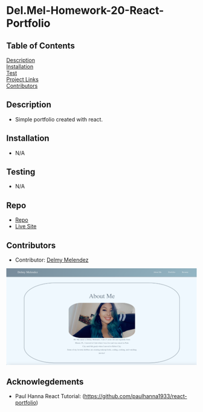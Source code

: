 # Del.Mel-Homework-20-React-Portfolio

## Table of Contents
[Description](#description)  
[Installation](#Installation)  
[Test](#Testing)  
[Project Links](#Repo)  
[Contributors](#Contributors)  

## Description
* Simple portfolio created with react.

## Installation
* N/A

## Testing
* N/A

## Repo
* [Repo](https://github.com/delmymm/Del.Mel-Homework-20-React-Portfolio)
* [Live Site](https://delmymelendezport.netlify.app/)

## Contributors
* Contributor: [Delmy Melendez](https://github.com/delmymm)

![screenshot](screenshot.png)

## Acknowlegdements 
* Paul Hanna React Tutorial: (https://github.com/paulhanna1933/react-portfolio)